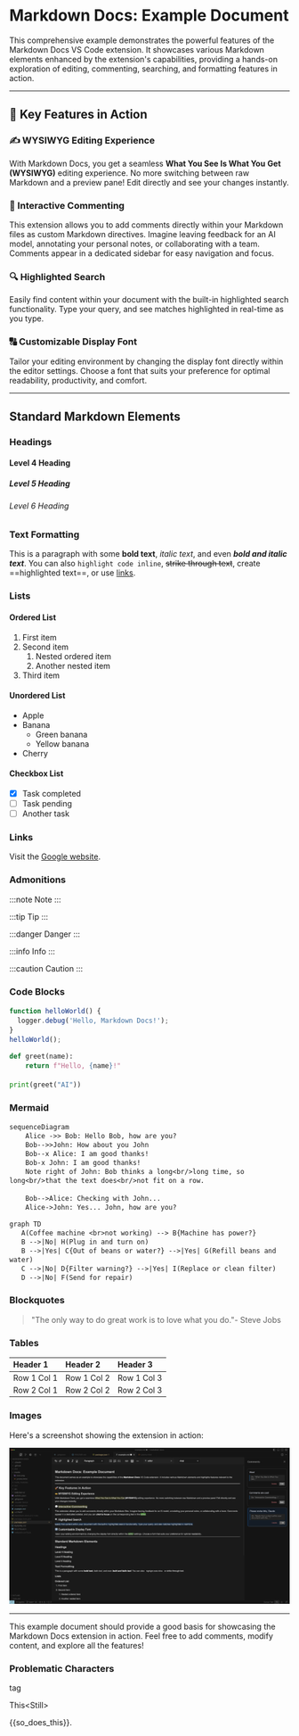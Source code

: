 # Markdown Docs: Example Document

This comprehensive example demonstrates the powerful features of the Markdown Docs VS Code extension. It showcases various Markdown elements enhanced by the extension's capabilities, providing a hands-on exploration of editing, commenting, searching, and formatting features in action.

---

## 🚀 Key Features in Action

### ✍️ WYSIWYG Editing Experience

With Markdown Docs, you get a seamless **What You See Is What You** **Get** **(WYSIWYG)** editing experience. No more switching between raw Markdown and a preview pane! Edit directly and see your changes instantly.

### 💬 Interactive Commenting

This extension allows you to add comments directly within your Markdown files as custom Markdown directives. Imagine leaving feedback for an AI model, annotating your personal notes, or collaborating with a team. Comments appear in a dedicated sidebar for easy navigation and focus.

### 🔍 Highlighted Search

Easily find content within your document with the built-in highlighted search functionality. Type your query, and see matches highlighted in real-time as you type.

### 🔠 Customizable Display Font

Tailor your editing environment by changing the display font directly within the editor settings. Choose a font that suits your preference for optimal readability, productivity, and comfort.

---

## Standard Markdown Elements

### Headings

#### Level 4 Heading

##### Level 5 Heading

###### Level 6 Heading

### Text Formatting

This is a paragraph with some **bold text**, _italic text_, and even **_bold and italic text_**. You can also `highlight code inline`, ~~strike through text~~, create ==highlighted text==, or use [links](https://example.com).

### Lists

#### Ordered List

1. First item
2. Second item
   1. Nested ordered item
   2. Another nested item
3. Third item

#### Unordered List

- Apple
- Banana
  - Green banana
  - Yellow banana
- Cherry

#### Checkbox List

- [x] Task completed
- [ ] Task pending
- [ ] Another task

### Links

Visit the [Google website](https://www.google.com).

### Admonitions

:::note
Note
:::

:::tip
Tip
:::

:::danger
Danger
:::

:::info
Info
:::

:::caution
Caution
:::

### Code Blocks

```js
function helloWorld() {
  logger.debug('Hello, Markdown Docs!');
}
helloWorld();
```

```py
def greet(name):
    return f"Hello, {name}!"

print(greet("AI"))
```

### Mermaid

```mermaid
sequenceDiagram
    Alice ->> Bob: Hello Bob, how are you?
    Bob-->>John: How about you John
    Bob--x Alice: I am good thanks!
    Bob-x John: I am good thanks!
    Note right of John: Bob thinks a long<br/>long time, so long<br/>that the text does<br/>not fit on a row.

    Bob-->Alice: Checking with John...
    Alice->John: Yes... John, how are you?
```

```mermaid
graph TD
   A(Coffee machine <br>not working) --> B{Machine has power?}
   B -->|No| H(Plug in and turn on)
   B -->|Yes| C{Out of beans or water?} -->|Yes| G(Refill beans and water)
   C -->|No| D{Filter warning?} -->|Yes| I(Replace or clean filter)
   D -->|No| F(Send for repair)
```

### Blockquotes

> "The only way to do great work is to love what you do."- Steve Jobs

### Tables

| Header 1    | Header 2    | Header 3    |
| :---------- | :---------- | :---------- |
| Row 1 Col 1 | Row 1 Col 2 | Row 1 Col 3 |
| Row 2 Col 1 | Row 2 Col 2 | Row 2 Col 3 |

### Images

Here's a screenshot showing the extension in action:

![Markdown Docs Screenshot](media/screenshot.png)

---

This example document should provide a good basis for showcasing the Markdown Docs extension in action. Feel free to add comments, modify content, and explore all the features!

### Problematic Characters

<html>tag</html>

This<Still<Works>>

{{so_does_this}}.
